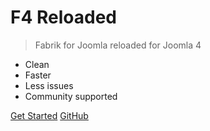 # F4 Reloaded

> Fabrik for Joomla reloaded for Joomla 4

- Clean
- Faster
- Less issues
- Community supported

[Get Started](introduction)
[GitHub](https://github.com/joomlahenk/fabrik)
